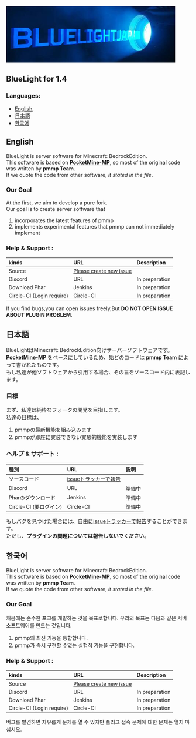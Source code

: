 ﻿<img src="/assets/logo.jpg">

## BlueLight for 1.4

### Languages:
* [English](#eng),  
* [日本語](#jpn)
* [한국어](#kor)

<a name="eng"></a>
## English
BlueLight is server software for Minecraft: BedrockEdition.  
This software is based on **[PocketMine-MP](https://github.com/pmmp/PocketMine-MP)**, so most of the original code was written by **pmmp Team**.  
If we quote the code from other software, _it stated in the file_.

### Our Goal
At the first, we aim to develop a pure fork.  
Our goal is to create server software that  
1. incorporates the latest features of pmmp
2. implements experimental features that pmmp can not immediately implement

### Help & Support :
|kinds|URL|Description|
|:----|:--|:----------|
|Source|[Please create new issue](https://github.com/BlueLightDutch/BlueLight/issues/new)||
|Discord|URL|In preparation|
|Download Phar|Jenkins|In preparation|
|Circle-CI (Login require)|Circle-CI|In preparation|

If you find bugs,you can open issues freely,But **DO NOT OPEN ISSUE ABOUT PLUGIN PROBLEM**.

<a name="jpn"></a>
## 日本語
BlueLightはMinecraft: BedrockEdition向けサーバーソフトウェアです。  
**[PocketMine-MP](https://github.com/pmmp/PocketMine-MP)** をベースにしているため、殆どのコードは **pmmp Team** によって書かれたものです。  
もし私達が他ソフトウェアから引用する場合、その旨をソースコード内に表記します。

### 目標
まず、私達は純粋なフォークの開発を目指します。  
私達の目標は、
1. pmmpの最新機能を組み込みます
2. pmmpが即座に実装できない実験的機能を実装します

### ヘルプ & サポート :
|種別|URL|説明|
|:----|:--|:----------|
|ソースコード|[issueトラッカーで報告](https://github.com/BlueLightDutch/BlueLight/issues/new)||
|Discord|URL|準備中|
|Pharのダウンロード|Jenkins|準備中|
|Circle-CI (要ログイン)|Circle-CI|準備中|

もしバグを見つけた場合には、自由に[issueトラッカーで報告](https://github.com/BlueLightDutch/BlueLight/issues/new)することができます。  
ただし、**プラグインの問題については報告しないでください**。

<a name="kor"></a>
## 한국어
BlueLight is server software for Minecraft: BedrockEdition.  
This software is based on **[PocketMine-MP](https://github.com/pmmp/PocketMine-MP)**, so most of the original code was written by **pmmp Team**.  
If we quote the code from other software, _it stated in the file_.

### Our Goal
처음에는 순수한 포크를 개발하는 것을 목표로합니다.
우리의 목표는 다음과 같은 서버 소프트웨어를 만드는 것입니다.
1. pmmp의 최신 기능을 통합합니다.
2. pmmp가 즉시 구현할 수없는 실험적 기능을 구현합니다.

### Help & Support :
|kinds|URL|Description|
|:----|:--|:----------|
|Source|[Please create new issue](https://github.com/BlueLightDutch/BlueLight/issues/new)||
|Discord|URL|In preparation|
|Download Phar|Jenkins|In preparation|
|Circle-CI (Login require)|Circle-CI|In preparation|

버그를 발견하면 자유롭게 문제를 열 수 있지만 플러그 접속 문제에 대한 문제는 열지 마십시오.